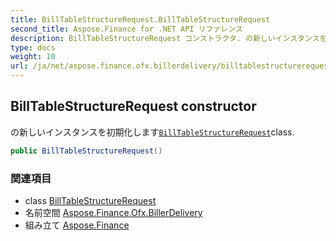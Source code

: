 ```yaml
---
title: BillTableStructureRequest.BillTableStructureRequest
second_title: Aspose.Finance for .NET API リファレンス
description: BillTableStructureRequest コンストラクタ. の新しいインスタンスを初期化しますBillTableStructureRequestclass.
type: docs
weight: 10
url: /ja/net/aspose.finance.ofx.billerdelivery/billtablestructurerequest/billtablestructurerequest/
---
```

## BillTableStructureRequest constructor

の新しいインスタンスを初期化します[`BillTableStructureRequest`](../)class.

```csharp
public BillTableStructureRequest()
```

### 関連項目

* class [BillTableStructureRequest](../)
* 名前空間 [Aspose.Finance.Ofx.BillerDelivery](../../billtablestructurerequest/)
* 組み立て [Aspose.Finance](../../../)


